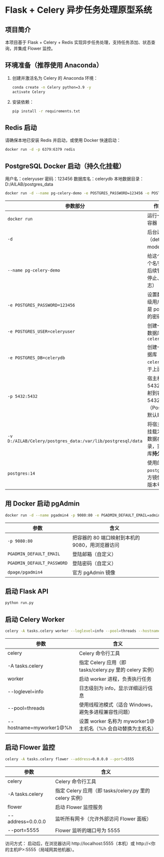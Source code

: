 # Flask + Celery 异步任务处理原型系统

## 项目简介
本项目基于 Flask + Celery + Redis 实现异步任务处理，支持任务添加、状态查询，并集成 Flower 监控。

## 环境准备（推荐使用 Anaconda）
1. 创建并激活名为 Celery 的 Anaconda 环境：
   ```bash
   conda create -n Celery python=3.9 -y
   activate Celery
   ```
2. 安装依赖：
   ```bash
   pip install -r requirements.txt
   ```

## Redis 启动
请确保本地已安装 Redis 并启动，或使用 Docker 快速启动：
```bash
docker run -d -p 6379:6379 redis
```
## PostgreSQL Docker 启动（持久化挂载）
用户名：celeryuser
密码：123456
数据库名：celerydb
本地数据目录：D:/AILAB/postgres_data

```bash
docker run -d --name pg-celery-demo -e POSTGRES_PASSWORD=123456 -e POSTGRES_USER=celeryuser -e POSTGRES_DB=celerydb -p 5432:5432 -v D:/AILAB/Celery/postgres_data:/var/lib/postgresql/data postgres:14
```
| 参数部分                                                     | 作用说明                                                         |
| ----------------------------------------------------------- | ---------------------------------------------------------------  |
| `docker run`                                                | 运行一个新的容器                                                  |
| `-d`                                                        | 后台运行（detached mode）                                         |
| `--name pg-celery-demo`                                     | 给这个容器取个名字，方便后续管理（如停止、查看日志）                  |
| `-e POSTGRES_PASSWORD=123456`                               | 设置数据库超级用户（默认是 postgres）的密码                         |
| `-e POSTGRES_USER=celeryuser`                               | 创建一个新的数据库用户 `celeryuser`                                |
| `-e POSTGRES_DB=celerydb`                                   | 创建一个新数据库 `celerydb`，属于上面的用户                         |
| `-p 5432:5432`                                              | 宿主机的 5432 端口映射到容器的 5432 端口（PostgreSQL 默认端口）      |
| `-v D:/AILAB/Celery/postgres_data:/var/lib/postgresql/data` | 将宿主机目录挂载为容器的数据存储目录，实现数据库**持久化**            |
| `postgres:14`                                               | 使用的镜像，`postgres` 是官方镜像，`14` 是版本号                    |


## 用 Docker 启动 pgAdmin
```bash
docker run -d --name pgadmin4 -p 9080:80 -e PGADMIN_DEFAULT_EMAIL=admin@qq.com -e PGADMIN_DEFAULT_PASSWORD=admin dpage/pgadmin4
```
| 参数                       | 含义                                         |
| -------------------------- | ------------------------------------------- |
| `-p 9080:80`               | 把容器的 80 端口映射到本机的 9080，用浏览器访问 |
| `PGADMIN_DEFAULT_EMAIL`    | 登陆邮箱（自定义）                            |
| `PGADMIN_DEFAULT_PASSWORD` | 登陆密码（自定义）                            |
| `dpage/pgadmin4`           | 官方 pgAdmin 镜像                            |


## 启动 Flask API
```bash
python run.py
```

## 启动 Celery Worker
```bash
celery -A tasks.celery worker --loglevel=info --pool=threads --hostname=myworker1@%h
```
| 参数 | 含义 |
|--------------------------------------|----------------------------------------------------------------------|
| celery | Celery 命令行工具 |
| -A tasks.celery | 指定 Celery 应用（即 tasks/celery.py 里的 celery 实例） |
| worker | 启动 worker 进程，负责执行任务 |
| --loglevel=info | 日志级别为 info，显示详细运行信息 |
| --pool=threads | 使用线程池模式（适合 Windows，避免多进程兼容性问题） |
| --hostname=myworker1@%h | 设置 worker 名称为 myworker1@主机名（%h 会自动替换为主机名） |

## 启动 Flower 监控
```bash
celery -A tasks.celery flower --address=0.0.0.0 --port=5555
```
| 参数 | 含义 |
|--------------------------------------|----------------------------------------------------------------------|
| celery | Celery 命令行工具 |
| -A tasks.celery | 指定 Celery 应用（即 tasks/celery.py 里的 celery 实例） |
| flower | 启动 Flower 监控服务 |
| --address=0.0.0.0 | 监听所有网卡（允许外部访问 Flower 面板） |
| --port=5555 | Flower 监听的端口号为 5555 |

访问方式：
启动后，在浏览器访问 http://localhost:5555（本机）或 http://<你的主机IP>:5555（局域网其他机器）。
